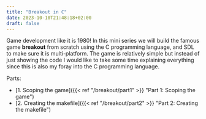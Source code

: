 ```yaml
---
title: "Breakout in C"
date: 2023-10-10T21:48:18+02:00
draft: false
---
```


Game development like it is 1980! In this mini series we will build the famous game **breakout** from scratch using the C programming language, and SDL to make sure it is multi-platform. The game is relatively simple but instead of just showing the code I would like to take some time explaining everything since this is also my foray into the C programming language.

Parts:
- [1. Scoping the game]({{< ref "/breakout/part1" >}} "Part 1: Scoping the game")
- [2. Creating the makefile]({{< ref "/breakout/part2" >}} "Part 2: Creating the makefile")
